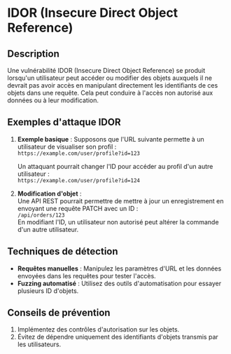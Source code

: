 # IDOR (Insecure Direct Object Reference)

## Description
Une vulnérabilité IDOR (Insecure Direct Object Reference) se produit lorsqu'un utilisateur peut accéder ou modifier des objets auxquels il ne devrait pas avoir accès en manipulant directement les identifiants de ces objets dans une requête. Cela peut conduire à l'accès non autorisé aux données ou à leur modification.

## Exemples d'attaque IDOR
1. **Exemple basique** :
   Supposons que l'URL suivante permette à un utilisateur de visualiser son profil :  
   `https://example.com/user/profile?id=123`

   Un attaquant pourrait changer l'ID pour accéder au profil d'un autre utilisateur :  
   `https://example.com/user/profile?id=124`

2. **Modification d'objet** :  
   Une API REST pourrait permettre de mettre à jour un enregistrement en envoyant une requête PATCH avec un ID :  
   `/api/orders/123`  
   En modifiant l'ID, un utilisateur non autorisé peut altérer la commande d'un autre utilisateur.

## Techniques de détection
- **Requêtes manuelles** : Manipulez les paramètres d'URL et les données envoyées dans les requêtes pour tester l'accès.
- **Fuzzing automatisé** : Utilisez des outils d'automatisation pour essayer plusieurs ID d'objets.

## Conseils de prévention
1. Implémentez des contrôles d'autorisation sur les objets.
2. Évitez de dépendre uniquement des identifiants d'objets transmis par les utilisateurs.

